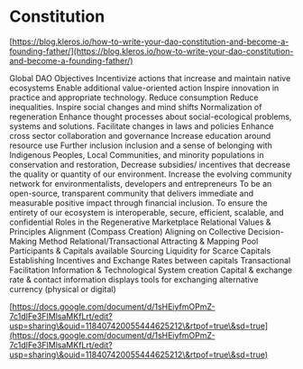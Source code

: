 # Constitution

[https://blog.kleros.io/how-to-write-your-dao-constitution-and-become-a-founding-father/](https://blog.kleros.io/how-to-write-your-dao-constitution-and-become-a-founding-father/)

Global DAO Objectives Incentivize actions that increase and maintain native ecosystems Enable additional value-oriented action Inspire innovation in practice and appropriate technology. Reduce consumption Reduce inequalities. Inspire social changes and mind shifts Normalization of regeneration Enhance thought processes about social-ecological problems, systems and solutions. Facilitate changes in laws and policies Enhance cross sector collaboration and governance Increase education around resource use Further inclusion inclusion and a sense of belonging with Indigenous Peoples, Local Communities, and minority populations in conservation and restoration, Decrease subsidies/ incentives that decrease the quality or quantity of our environment. Increase the evolving community network for environmentalists, developers and entrepreneurs To be an open-source, transparent community that delivers immediate and measurable positive impact through financial inclusion. To ensure the entirety of our ecosystem is interoperable, secure, efficient, scalable, and confidential Roles in the Regenerative Marketplace Relational Values & Principles Alignment (Compass Creation) Aligning on Collective Decision-Making Method Relational/Transactional Attracting & Mapping Pool Participants & Capitals available Sourcing Liquidity for Scarce Capitals Establishing Incentives and Exchange Rates between capitals Transactional Facilitation Information & Technological System creation Capital & exchange rate & contact information displays tools for exchanging alternative currency (physical or digital)

[https://docs.google.com/document/d/1sHEiyfmOPmZ-7c1dIFe3FIMlsaMKfLrt/edit?usp=sharing\&ouid=118407420055444625212\&rtpof=true\&sd=true](https://docs.google.com/document/d/1sHEiyfmOPmZ-7c1dIFe3FIMlsaMKfLrt/edit?usp=sharing\&ouid=118407420055444625212\&rtpof=true\&sd=true)
